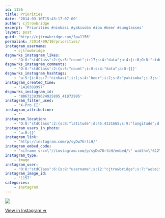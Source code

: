 ```yaml
---
id: 1156
title: Priorities
date: '2014-09-10T15:43:17-07:00'
author: cjtrowbridge
excerpt: 'Priorities #ninkasi #yakisoba #ipa #beer #sunglasses'
layout: post
guid: 'http://cjtrowbridge.com/?p=1156'
permalink: /2014/09/10/priorities/
instagram_username:
    - cjtrowbridge
dsgnwrks_instagram_likes:
    - 'O:8:"stdClass":2:{s:5:"count";i:17;s:4:"data";a:4:{i:0;O:8:"stdClass":4:{s:8:"username";s:6:"ghad33";s:15:"profile_picture";s:107:"https://igcdn-photos-a-a.akamaihd.net/hphotos-ak-xpf1/t51.2885-19/10576091_669178409832592_2138411807_a.jpg";s:2:"id";s:9:"245509025";s:9:"full_name";s:17:"Dustin Gerhardson";}i:1;O:8:"stdClass":4:{s:8:"username";s:14:"blondejuliette";s:15:"profile_picture";s:102:"https://scontent-b.cdninstagram.com/hphotos-xpa1/t51.2885-19/10601959_279087368941303_1887656666_a.jpg";s:2:"id";s:9:"402942244";s:9:"full_name";s:22:"My life in Technicolor";}i:2;O:8:"stdClass":4:{s:8:"username";s:13:"bimmerkidalex";s:15:"profile_picture";s:85:"https://instagramimages-a.akamaihd.net/profiles/profile_319753206_75sq_1368376773.jpg";s:2:"id";s:9:"319753206";s:9:"full_name";s:13:"Alex Gonzalez";}i:3;O:8:"stdClass":4:{s:8:"username";s:6:"iggy_1";s:15:"profile_picture";s:107:"https://igcdn-photos-d-a.akamaihd.net/hphotos-ak-xap1/t51.2885-19/10537281_1502683876612811_889967442_a.jpg";s:2:"id";s:9:"358900958";s:9:"full_name";s:12:"Gabe Benitez";}}}'
dsgnwrks_instagram_comments:
    - 'O:8:"stdClass":2:{s:5:"count";i:0;s:4:"data";a:0:{}}'
dsgnwrks_instagram_hashtags:
    - 'a:5:{i:0;s:7:"ninkasi";i:1;s:4:"beer";i:2;s:8:"yakisoba";i:3;s:10:"sunglasses";i:4;s:3:"ipa";}'
instagram_created_time:
    - '1410388997'
dsgnwrks_instagram_id:
    - '806723839624925895_41872995'
instagram_filter_used:
    - 'X-Pro II'
instagram_attribution:
    - ''
instagram_location:
    - 'O:8:"stdClass":2:{s:8:"latitude";d:45.4321665;s:9:"longitude";d:-122.597866;}'
instagram_users_in_photo:
    - 'a:0:{}'
instagram_link:
    - 'http://instagram.com/p/syDw7UrtLH/'
instagram_embed_code:
    - "<iframe src=\"//instagram.com/p/syDw7UrtLH/embed/\" width=\"612\" height=\"710\" frameborder=\"0\" scrolling=\"no\" allowtransparency=\"true\"></iframe>\n"
instagram_type:
    - image
instagram_user:
    - 'O:8:"stdClass":6:{s:8:"username";s:12:"cjtrowbridge";s:7:"website";s:0:"";s:15:"profile_picture";s:103:"https://igcdn-photos-f-a.akamaihd.net/hphotos-ak-xpa1/t51.2885-19/925559_452430704897917_67836701_a.jpg";s:9:"full_name";s:13:"CJ Trowbridge";s:3:"bio";s:0:"";s:2:"id";s:8:"41872995";}'
instagram_image_id:
    - '1157'
categories:
    - Instagram
---
```


[![](http://blog.cjtrowbridge.com/wp-content/uploads/2014/09/10632514_300956450096720_2048944276_n2.jpg)](http://instagram.com/p/syDw7UrtLH/)

[View in Instagram ⇒](http://instagram.com/p/syDw7UrtLH/)